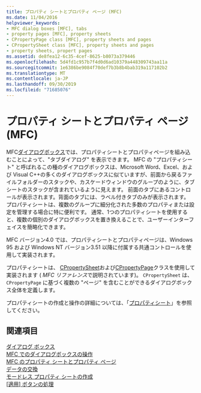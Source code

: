 ```yaml
---
title: プロパティ シートとプロパティ ページ (MFC)
ms.date: 11/04/2016
helpviewer_keywords:
- MFC dialog boxes [MFC], tabs
- property pages [MFC], property sheets
- CPropertyPage class [MFC], property sheets and pages
- CPropertySheet class [MFC], property sheets and pages
- property sheets, propert pages
ms.assetid: de8fea12-6c35-4cef-8625-b8073a379446
ms.openlocfilehash: 5d4fd1c957b7f4d0d6ad10379a448309743aa11a
ms.sourcegitcommit: 1e6386be9084f70def7b3b8b4bab319a117102b2
ms.translationtype: MT
ms.contentlocale: ja-JP
ms.lasthandoff: 09/30/2019
ms.locfileid: "71685076"
---
```

# <a name="property-sheets-and-property-pages-mfc"></a>プロパティ シートとプロパティ ページ (MFC)

MFC[ダイアログボックス](../mfc/dialog-boxes.md)では、プロパティシートとプロパティページを組み込むことによって、"タブダイアログ" を表示できます。 MFC の "プロパティシート" と呼ばれるこの種のダイアログボックスは、Microsoft Word、Excel、および Visual C++の多くのダイアログボックスに似ていますが、前面から戻るファイルフォルダーのスタックや、カスケードウィンドウのグループのように、タブシートのスタックが含まれているように見えます。 前面のタブにあるコントロールが表示されます。背面のタブには、ラベル付きタブのみが表示されます。 プロパティシートは、複数のグループに細分化された多数のプロパティまたは設定を管理する場合に特に便利です。 通常、1つのプロパティシートを使用すると、複数の個別のダイアログボックスを置き換えることで、ユーザーインターフェイスを簡略化できます。

MFC バージョン4.0 では、プロパティシートとプロパティページは、Windows 95 および Windows NT バージョン3.51 以降に付属する共通コントロールを使用して実装されます。

プロパティシートは、 [CPropertySheet](../mfc/reference/cpropertysheet-class.md)および[CPropertyPage](../mfc/reference/cpropertypage-class.md)クラスを使用して実装されます ( *MFC リファレンス*で説明されています)。 `CPropertySheet` は、`CPropertyPage` に基づく複数の "ページ" を含むことができるダイアログボックス全体を定義します。

プロパティシートの作成と操作の詳細については、「[プロパティシート](../mfc/property-sheets-mfc.md)」を参照してください。

## <a name="see-also"></a>関連項目

[ダイアログ ボックス](../mfc/dialog-boxes.md)<br/>
[MFC でのダイアログボックスの操作](../mfc/life-cycle-of-a-dialog-box.md)<br/>
[MFC のプロパティ シートとプロパティ ページ](../mfc/property-sheets-and-property-pages-in-mfc.md)<br/>
[データの交換](../mfc/exchanging-data.md)<br/>
[モードレス プロパティ シートの作成](../mfc/creating-a-modeless-property-sheet.md)<br/>
[[適用] ボタンの処理](../mfc/handling-the-apply-button.md)
